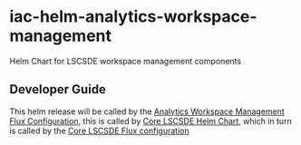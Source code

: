 # iac-helm-analytics-workspace-management
Helm Chart for LSCSDE workspace management components


## Developer Guide
This helm release will be called by the [Analytics Workspace Management Flux Configuration](../../flux/analytics-workspace-management/), this is called by [Core LSCSDE Helm Chart](../../helm/lscsde-flux/), which in turn is called by the [Core LSCSDE Flux configuration](../lscsde/)